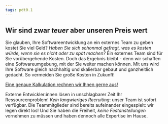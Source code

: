 ```yaml
---
tags: pdt0.1
---
```


## Wir sind zwar *teuer* aber unseren Preis wert

Sie glauben, Ihre Softwareentwicklung an ein externes Team zu geben kostet Sie viel Geld? *Haben Sie sich schonmal gefragt, was es kosten würde, wenn sie es nicht oder zu spät machen?* Ein externes Team sind für Sie vorübergehende Kosten. Doch das Ergebnis bleibt - denn wir schaffen eine Softwareumgebung, mit der Sie weiter machen können. Mit uns wird Ihre Software gleich nachhaltig und skalierbar gebaut und ganzheitlich gedacht. So vermeiden Sie große Kosten in Zukunft!

[Eine genaue Kalkulation rechnen wir Ihnen gerne aus!](https://www.leanovate.de/kontakt/)

Externe Entwickler:innen lösen in unschlagbarer Zeit Ihr Ressourcenproblem! *Kein langwieriges Recruiting*: unser Team ist sofort verfügbar. Die Teammitglieder sind bereits aufeinander eingespielt: wir legen direkt los! Und Sie haben die Freiheit, *keine Festanstellungen* vornehmen zu müssen und haben dennoch alle Expertise im Hause.

